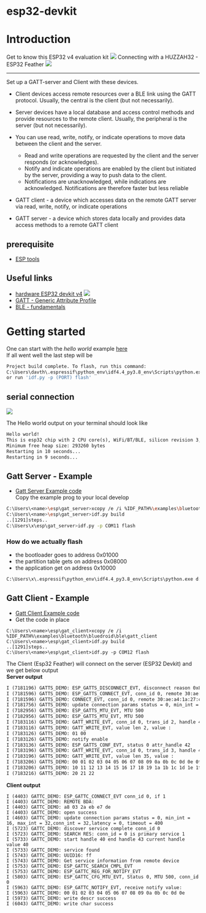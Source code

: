 # esp32-devkit


# Introduction

Get to know this ESP32 v4 evaluation kit ![](https://docs.espressif.com/projects/esp-idf/en/latest/esp32/_images/esp32-devkitc-functional-overview.jpg)
Connecting with a HUZZAH32 - ESP32 Feather ![](https://cdn-learn.adafruit.com/assets/assets/000/028/690/medium800/adafruit_products_pinbottom.jpg?1448334076)

____

Set up a GATT-server and Client with these devices.  

* Client devices access remote resources over a BLE link using the GATT protocol. Usually, the central is the client (but not necessarily).
* Server devices have a local database and access control methods and provide resources to the remote client. Usually, the peripheral is the server (but not necessarily).
* You can use read, write, notify, or indicate operations to move data between the client and the server.
  * Read and write operations are requested by the client and the server responds (or acknowledges).
  * Notify and indicate operations are enabled by the client but initiated by the server, providing a way to push data to the client.
  * Notifications are unacknowledged, while indications are acknowledged. Notifications are therefore faster but less reliable  

* GATT client - a device which accesses data on the remote GATT server via read, write, notify, or indicate operations
* GATT server - a device which stores data locally and provides data access methods to a remote GATT client

## prerequisite
* [ESP tools](https://docs.espressif.com/projects/esp-idf/en/latest/esp32/api-guides/tools/index.html)

## Useful links
* [hardware ESP32 devkit v4](https://docs.espressif.com/projects/esp-idf/en/latest/esp32/hw-reference/esp32/get-started-devkitc.html)
![](https://docs.espressif.com/projects/esp-idf/en/latest/esp32/_images/esp32-devkitC-v4-pinout.png)
* [GATT - Generic Attribute Profile](https://learn.adafruit.com/introduction-to-bluetooth-low-energy/gatt)
* [BLE - fundamentals](https://www.embedded.com/bluetooth-low-energy-ble-fundamentals/)

# Getting started

One can start with the *hello world* example [here](https://docs.espressif.com/projects/esp-idf/en/latest/esp32/get-started/index.html)  
If all went well the last step will be
```sh
Project build complete. To flash, run this command:
C:\Users\davth\.espressif\python_env\idf4.4_py3.8_env\Scripts\python.exe ..\..\components\esptool_py\esptool\esptool.py -p (PORT) -b 460800 --before default_reset --after hard_reset --chip esp32  write_flash --flash_mode dio --flash_size detect --flash_freq 40m 0x1000 build\bootloader\bootloader.bin 0x8000 build\partition_table\partition-table.bin 0x10000 build\hello_world.bin
or run 'idf.py -p (PORT) flash'
```

## serial connection
![](https://docs.espressif.com/projects/esp-idf/en/latest/esp32/_images/putty-settings-windows.png)

The Hello world output on your terminal should look like
```txt
Hello world!
This is esp32 chip with 2 CPU core(s), WiFi/BT/BLE, silicon revision 3, 2MB external flash
Minimum free heap size: 293260 bytes
Restarting in 10 seconds...
Restarting in 9 seconds...
```

## Gatt Server - Example
* [Gatt Server Example code](https://github.com/espressif/esp-idf/tree/e090b6b0315c0b3219cd55939f3d165457ed2c40/examples/bluetooth/bluedroid/ble/gatt_server)  
Copy the example prog to your local develop
```sh
C:\Users\<name>\esp\gat_server>xcopy /e /i %IDF_PATH%\examples\bluetooth\bluedroid\ble\gatt_server
C:\Users\<name>\esp\gat_server>idf.py build
..[1291]steps..
C:\Users\x\esp\gat_server>idf.py -p COM11 flash
```
### How do we actually flash
* the bootloader goes to address 0x01000  
* the partition table gets on address 0x08000
* the application get on address 0x10000
```sh
C:\Users\x\.espressif\python_env\idf4.4_py3.8_env\Scripts\python.exe d:\esp-idf\components\esptool_py\esptool\esptool.py -p (PORT) -b 460800 --before default_reset --after hard_reset --chip esp32  write_flash --flash_mode dio --flash_size detect --flash_freq 40m 0x1000 build\bootloader\bootloader.bin 0x8000 build\partition_table\partition-table.bin 0x10000 build\gatt_server_demos.bin
```

## Gatt Client - Example
* [Gatt Client Example code](https://github.com/espressif/esp-idf/tree/e090b6b0315c0b3219cd55939f3d165457ed2c40/examples/bluetooth/bluedroid/ble/gatt_client)
* Get the code in place  
```
C:\Users\<name>\esp\gat_client>xcopy /e /i %IDF_PATH%\examples\bluetooth\bluedroid\ble\gatt_client
C:\Users\<name>\esp\gat_client>idf.py build
..[1291]steps..
C:\Users\<name>\esp\gat_client>idf.py -p COM12 flash
```
The Client (Esp32 Feather) will connect on the server (ESP32 Devkit) and we get below output  
**Server output**
```txt
I (7181196) GATTS_DEMO: ESP_GATTS_DISCONNECT_EVT, disconnect reason 0x8
I (7181596) GATTS_DEMO: ESP_GATTS_CONNECT_EVT, conn_id 0, remote 30:ae:a4:1a:27:c6:
I (7181596) GATTS_DEMO: CONNECT_EVT, conn_id 0, remote 30:ae:a4:1a:27:c6:
I (7181756) GATTS_DEMO: update connection params status = 0, min_int = 16, max_int = 32,conn_int = 32,latency = 0, timeout = 400
I (7182956) GATTS_DEMO: ESP_GATTS_MTU_EVT, MTU 500
I (7182956) GATTS_DEMO: ESP_GATTS_MTU_EVT, MTU 500
I (7183116) GATTS_DEMO: GATT_WRITE_EVT, conn_id 0, trans_id 2, handle 43
I (7183116) GATTS_DEMO: GATT_WRITE_EVT, value len 2, value :
I (7183126) GATTS_DEMO: 01 00
I (7183126) GATTS_DEMO: notify enable
I (7183136) GATTS_DEMO: ESP_GATTS_CONF_EVT, status 0 attr_handle 42
I (7183196) GATTS_DEMO: GATT_WRITE_EVT, conn_id 0, trans_id 3, handle 42
I (7183196) GATTS_DEMO: GATT_WRITE_EVT, value len 35, value :
I (7183206) GATTS_DEMO: 00 01 02 03 04 05 06 07 08 09 0a 0b 0c 0d 0e 0f
I (7183206) GATTS_DEMO: 10 11 12 13 14 15 16 17 18 19 1a 1b 1c 1d 1e 1f
I (7183216) GATTS_DEMO: 20 21 22
```
**Client output**
```
I (4403) GATTC_DEMO: ESP_GATTC_CONNECT_EVT conn_id 0, if 1
I (4403) GATTC_DEMO: REMOTE BDA:
I (4403) GATTC_DEMO: a8 03 2a eb e7 de
I (4403) GATTC_DEMO: open success
I (4603) GATTC_DEMO: update connection params status = 0, min_int = 16, max_int = 32,conn_int = 32,latency = 0, timeout = 400
I (5723) GATTC_DEMO: discover service complete conn_id 0
I (5723) GATTC_DEMO: SEARCH RES: conn_id = 0 is primary service 1
I (5733) GATTC_DEMO: start handle 40 end handle 43 current handle value 40
I (5733) GATTC_DEMO: service found
I (5743) GATTC_DEMO: UUID16: ff
I (5743) GATTC_DEMO: Get service information from remote device
I (5753) GATTC_DEMO: ESP_GATTC_SEARCH_CMPL_EVT
I (5753) GATTC_DEMO: ESP_GATTC_REG_FOR_NOTIFY_EVT
I (5803) GATTC_DEMO: ESP_GATTC_CFG_MTU_EVT, Status 0, MTU 500, conn_id 0
I (5963) GATTC_DEMO: ESP_GATTC_NOTIFY_EVT, receive notify value:
I (5963) GATTC_DEMO: 00 01 02 03 04 05 06 07 08 09 0a 0b 0c 0d 0e
I (5973) GATTC_DEMO: write descr success
I (6043) GATTC_DEMO: write char success
```
